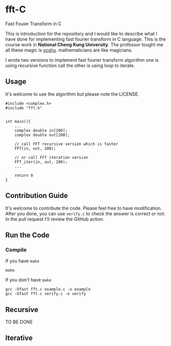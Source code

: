 # fft-C
Fast Fouier Transform in C

This is introduction for the repository and I would like to describe what I have done for implementing fast fourier transform in C language. 
This is the course work in **National Cheng Kung University**. The professor tought me all these magic is [ycshu](https://github.com/ycshu). mathematicians are like magicians. 

I wrote two versions to implement fast fourier transform algorithm one is using recursive function call the other is using loop to iterate. 

## Usage

It's welcome to use the algorithm but please note the LICENSE.

```c=
#include <complex.h>
#include "fft.h"


int main(){
    ...
    complex double in[200];
    complex double out[200];
    
    // call FFT recursive version which is faster
    FFT(in, out, 200);
    
    // or call FFT iteration version
    FFT_iter(in, out, 200);
    ...
    
    return 0
}
```

## Contribution Guide

It's welcome to contribute the code. Please feel free to have modification. After you done, you can use `verify.c` to check the answer is correct or not. In the pull request I'll review the GitHub action.

## Run the Code

### Compile

If you have `make`
```shell=
make
```

If you don't have `make`
```shell=
gcc -Ofast fft.c example.c -o example
gcc -Ofast fft.c verify.c -o verify
```

## Recursive

TO BE DONE

## Iterative

